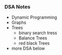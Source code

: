 ### DSA Notes

- Dynamic Programming
- Graphs
- Trees
    - binary search tress
    - Balance Trees
    - red black Trees
- more DSA below
